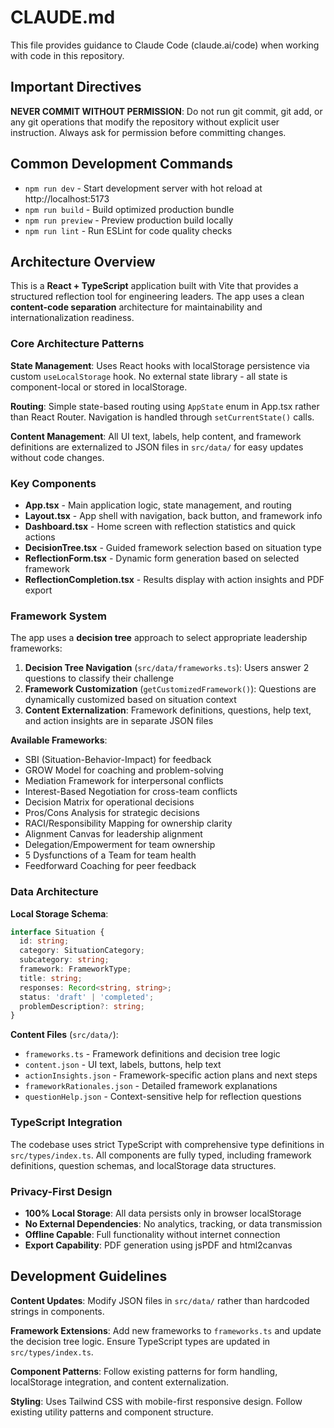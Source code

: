 # CLAUDE.md

This file provides guidance to Claude Code (claude.ai/code) when working with code in this repository.

## Important Directives

**NEVER COMMIT WITHOUT PERMISSION**: Do not run git commit, git add, or any git operations that modify the repository without explicit user instruction. Always ask for permission before committing changes.

## Common Development Commands

- `npm run dev` - Start development server with hot reload at http://localhost:5173
- `npm run build` - Build optimized production bundle
- `npm run preview` - Preview production build locally
- `npm run lint` - Run ESLint for code quality checks

## Architecture Overview

This is a **React + TypeScript** application built with Vite that provides a structured reflection tool for engineering leaders. The app uses a clean **content-code separation** architecture for maintainability and internationalization readiness.

### Core Architecture Patterns

**State Management**: Uses React hooks with localStorage persistence via custom `useLocalStorage` hook. No external state library - all state is component-local or stored in localStorage.

**Routing**: Simple state-based routing using `AppState` enum in App.tsx rather than React Router. Navigation is handled through `setCurrentState()` calls.

**Content Management**: All UI text, labels, help content, and framework definitions are externalized to JSON files in `src/data/` for easy updates without code changes.

### Key Components

- **App.tsx** - Main application logic, state management, and routing
- **Layout.tsx** - App shell with navigation, back button, and framework info
- **Dashboard.tsx** - Home screen with reflection statistics and quick actions
- **DecisionTree.tsx** - Guided framework selection based on situation type
- **ReflectionForm.tsx** - Dynamic form generation based on selected framework
- **ReflectionCompletion.tsx** - Results display with action insights and PDF export

### Framework System

The app uses a **decision tree** approach to select appropriate leadership frameworks:

1. **Decision Tree Navigation** (`src/data/frameworks.ts`): Users answer 2 questions to classify their challenge
2. **Framework Customization** (`getCustomizedFramework()`): Questions are dynamically customized based on situation context
3. **Content Externalization**: Framework definitions, questions, help text, and action insights are in separate JSON files

**Available Frameworks**:
- SBI (Situation-Behavior-Impact) for feedback
- GROW Model for coaching and problem-solving
- Mediation Framework for interpersonal conflicts
- Interest-Based Negotiation for cross-team conflicts
- Decision Matrix for operational decisions
- Pros/Cons Analysis for strategic decisions
- RACI/Responsibility Mapping for ownership clarity
- Alignment Canvas for leadership alignment
- Delegation/Empowerment for team ownership
- 5 Dysfunctions of a Team for team health
- Feedforward Coaching for peer feedback

### Data Architecture

**Local Storage Schema**:
```typescript
interface Situation {
  id: string;
  category: SituationCategory;
  subcategory: string;
  framework: FrameworkType;
  title: string;
  responses: Record<string, string>;
  status: 'draft' | 'completed';
  problemDescription?: string;
}
```

**Content Files** (`src/data/`):
- `frameworks.ts` - Framework definitions and decision tree logic
- `content.json` - UI text, labels, buttons, help text
- `actionInsights.json` - Framework-specific action plans and next steps
- `frameworkRationales.json` - Detailed framework explanations
- `questionHelp.json` - Context-sensitive help for reflection questions

### TypeScript Integration

The codebase uses strict TypeScript with comprehensive type definitions in `src/types/index.ts`. All components are fully typed, including framework definitions, question schemas, and localStorage data structures.

### Privacy-First Design

- **100% Local Storage**: All data persists only in browser localStorage
- **No External Dependencies**: No analytics, tracking, or data transmission
- **Offline Capable**: Full functionality without internet connection
- **Export Capability**: PDF generation using jsPDF and html2canvas

## Development Guidelines

**Content Updates**: Modify JSON files in `src/data/` rather than hardcoded strings in components.

**Framework Extensions**: Add new frameworks to `frameworks.ts` and update the decision tree logic. Ensure TypeScript types are updated in `src/types/index.ts`.

**Component Patterns**: Follow existing patterns for form handling, localStorage integration, and content externalization.

**Styling**: Uses Tailwind CSS with mobile-first responsive design. Follow existing utility patterns and component structure.